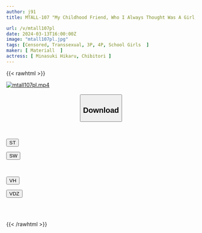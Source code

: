 ```yaml
---
author: j91
title: MTALL-107 "My Childhood Friend, Who I Always Thought Was A Girl, Was Actually A Transsexual!?" A Best Friend's Dick And Her Best Friend's Pussy Have A Hard-on And Unsheathing Battle Inside The School! Digging And Digging Private Bottle Hole Digging School Chibitori Hikaru Minazuki

url: /v/mtall107pl
date: 2024-03-13T16:00:00Z
image: "mtall107pl.jpg"
tags: [Censored, Transsexual, 3P, 4P, School Girls	]
maker: [ Materiall  ]
actress: [ Minasuki Hikaru, Chibitori ]
---
```



{{< rawhtml >}}

<div class="video" data-videoid="vl9j4e4O8dhJar">
    <a href="javascript:;">
        <img src="/v/mtall107pl/mtall107pl.jpg" width="WIDTH" height="HEIGHT" alt="mtall107pl.mp4" loading="lazy">
    </a>
</div>

<script type="text/javascript" src="https://j91.asia/asset/on-demand-st.js"></script>

<br>
  <link rel="stylesheet" href="https://j91.asia/asset/bs5.css">
  
  <center>
  <button class="btn btn-primary" type="button" data-bs-toggle="collapse" data-bs-target=".multi-collapse" aria-expanded="false" aria-controls="multiCollapseExample1 multiCollapseExample2"><h2>Download</h2></button></center>
</p>
<div class="row">
  <div class="col">
    <div class="collapse multi-collapse" id="multiCollapseExample1">
      <div class="card card-body">
	      	      <br>
<div class="buttons">  
<p><a href="https://streamtape.to/v/vl9j4e4O8dhJar" target="_blank"><button class="btn-hover color-3"><i class="fa fa-download"></i> ST</button></a></p>
<p><a href="https://asnwish.com/l5pa60jtyjyo" target="_blank"><button class="btn-hover color-2"><i class="fa fa-download"></i> SW</button></a></p></div>
    </div>
  </div>
</div>
  <div class="col">
    <div class="collapse multi-collapse" id="multiCollapseExample2">
      <div class="card card-body">
	      <br>
<div class="buttons">
<p><a href="https://vidhidevip.com/f/rge21df7kmau"><button class="btn-hover color-9"><i class="fa fa-download"></i> VH</button></a></p>
<p><a href="https://vidoza.net/iusmo5uapkkd"><button class="btn-hover color-8"><i class="fa fa-download"></i> VDZ</button></a></p></div>
<br><br>
      </div>
    </div>
  </div>
</div>

{{< /rawhtml >}}
